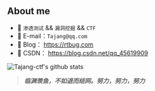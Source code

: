 ## About me

- 🚩 `渗透测试` && `漏洞挖掘` && `CTF`
- 📧 E-mail：`Tajang@qq.com`
- 📖 Blog： https://rtbug.com
- 🌊 CSDN： https://blog.csdn.net/qq_45619909

![Tajang-ctf's github stats](https://github-readme-stats.vercel.app/api?username=TajangSec&show_icons=true&icon_color=fff&bg_color=30,e96443,904e95&title_color=fff&text_color=fff)

> ***临渊羡鱼，不如退而结网。努力，努力，努力***
